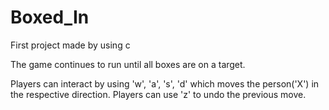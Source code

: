 # Boxed_In
First project made by using c

The game continues to run until all boxes are on a target.

Players can interact by using 'w', 'a', 's', 'd' which moves the person('X') in the respective direction.
Players can use 'z' to undo the previous move.
